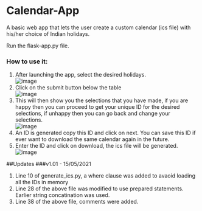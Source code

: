 # Calendar-App
A basic web app that lets the user create a custom calendar (ics file) with his/her choice of Indian holidays.<br />

Run the flask-app.py file.

### How to use it:
1. After launching the app, select the desired holidays.<br />
![image](https://user-images.githubusercontent.com/37058545/118569314-5ccfd080-b797-11eb-82c6-867e61bee92e.png)
2. Click on the submit button below the table<br />
![image](https://user-images.githubusercontent.com/37058545/118569413-8983e800-b797-11eb-9ea2-9f11d6cc263a.png)
3. This will then show you the selections that you have made, if you are happy then you can proceed to get your unique ID for the desired selections, if unhappy then you can go back and change your selections.<br />
![image](https://user-images.githubusercontent.com/37058545/118569811-50984300-b798-11eb-83d6-d11f9706a422.png)
4. An ID is generated copy this ID and click on next. You can save this ID if ever want to download the same calendar again in the future.
5. Enter the ID and click on download, the ics file will be generated. <br />
![image](https://user-images.githubusercontent.com/37058545/118570169-327f1280-b799-11eb-920b-399b35e5277a.png)

##Updates
###v1.01 - 15/05/2021
1. Line 10 of generate_ics.py, a where clause was added to avaoid loading all the IDs in memory
2. Line 28 of the above file was modified to use prepared statements. Earlier string concatination was used.
3. Line 38 of the above file, comments were added.


 
